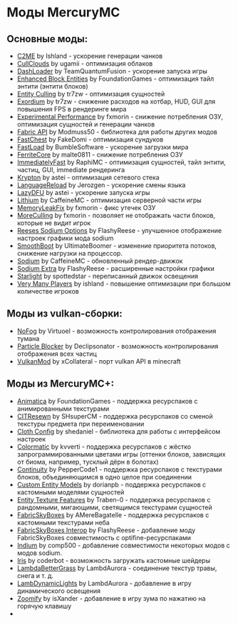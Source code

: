 # Моды MercuryMC
## Основные моды:
- [C2ME](https://github.com/RelativityMC/C2ME-fabric) by Ishland - ускорение генерации чанков
- [CullClouds](https://github.com/ugamii/CullClouds) by ugamii - оптимизация облаков
- [DashLoader](https://github.com/TeamQuantumFusion/DashLoader) by TeamQuantumFusion - ускорение запуска игры
- [Enhanced Block Entities](https://github.com/FoundationGames/EnhancedBlockEntities) by FoundationGames - оптимизация тайл энтити (энтити блоков)
- [Entity Culling](https://github.com/tr7zw/EntityCulling) by tr7zw - оптимизация сущностей
- [Exordium](https://github.com/tr7zw/Exordium) by tr7zw - снижение расходов на хотбар, HUD, GUI для повышения FPS в рендеринге мира
- [Experimental Performance](https://github.com/fxmorin/ExperimentalPerformance) by fxmorin - снижение потребления ОЗУ, оптимизация сущностей и генерации чанков
- [Fabric API](https://github.com/FabricMC/fabric) by Modmuss50 - библиотека для работы других модов
- [FastChest](https://github.com/FakeDomi/FastChest) by FakeDomi - оптимизация сундуков
- [FastLoad](https://github.com/BumbleSoftware/Fastload) by BumbleSoftware - ускорение загрузки мира
- [FerriteCore](https://github.com/malte0811/FerriteCore) by malte0811 - снижение потребления ОЗУ
- [ImmediatelyFast](https://github.com/RaphiMC/ImmediatelyFast) by RaphiMC - оптимизация сущностей, тайл энтити, частиц, GUI, immediate рендеринга
- [Krypton](https://github.com/astei/krypton) by astei - оптимизация сетевого стека
- [LanguageReload](https://github.com/Jerozgen/LanguageReload) by Jerozgen - ускорение смены языка
- [LazyDFU](https://github.com/astei/lazydfu) by astei - ускорение запуска игры
- [Lithium](https://github.com/CaffeineMC/lithium-fabric) by CaffeineMC - оптимизация серверной части игры
- [MemoryLeakFix](https://github.com/fxmorin/memoryLeakFix) by fxmorin - фикс утечек ОЗУ
- [MoreCulling](https://github.com/fxmorin/MoreCulling) by fxmorin - позволяет не отображать части блоков, которые не видит игрок
- [Reeses Sodium Options]([github.com/FlashyReese/reeses-sodium-options]) by FlashyReese - улучшенное отображение настроек графики мода sodium
- [SmoothBoot](https://github.com/UltimateBoomer/mc-smoothboot) by UltimateBoomer - изменение приоритета потоков, снижение нагрузки на процессор.
- [Sodium](https://github.com/CaffeineMC/sodium-fabric) by CaffeineMC - обновленный рендер-движок
- [Sodium Extra](https://github.com/FlashyReese/sodium-extra-fabric) by FlashyReese - расширенные настройки графики
- [Starlight](https://github.com/PaperMC/Starlight) by spottedstar - переписанный движок освещения
- [Very Many Players](https://github.com/RelativityMC/VMP-fabric) by ishland - повышение оптимизации при большом количестве игроков
## Моды из vulkan-сборки:
- [NoFog](https://github.com/Virtuoel/NoFog) by Virtuoel - возможность контролирования отображения тумана
- [Particle Blocker](https://github.com/Declipsonator/Particle-Blocker) by Declipsonator - возможность контролирования отображения всех частиц
- [VulkanMod](https://github.com/xCollateral/VulkanMod) by xCollateral - порт vulkan API в minecraft
## Моды из MercuryMC+:
- [Animatica](https://github.com/FoundationGames/Animatica) by FoundationGames - поддержка ресурспаков с анимированными текстурами
- [CITResewn](https://github.com/SHsuperCM/CITResewn) by SHsuperCM - поддержка ресурспаков со сменой текстуры предмета при переименовании
- [Cloth Config](https://github.com/shedaniel/cloth-config) by shedaniel - библиотека для работы с интерфейсом настроек
- [Colormatic](https://github.com/kvverti/colormatic) by kvverti - поддержка ресурспаков с жёстко запрограммированными цветами игры (оттенки блоков, зависящих от биома, например, тусклый дёрн в болотах)
- [Continuity](https://github.com/PepperCode1/Continuity) by PepperCode1 - поддержка ресурспаков с текстурами блоков, объединяющимся в одно целое при соединении
- [Custom Entity Models](https://github.com/dorianpb/cem) by dorianpb - поддержка ресурспаков с кастомными моделями сущностей
- [Entity Texture Features](https://github.com/Traben-0/Entity_Texture_Features) by Traben-0 - поддержка ресурспаков с рандомными, мигающими, светящимся текстурами сущностей
- [FabricSkyBoxes](https://github.com/AMereBagatelle/fabricskyboxes) by AMereBagatelle - поддержка ресурспаков с кастомными текстурами неба
- [FabricSkyBoxes Interop](https://github.com/FlashyReese/fabricskyboxes-interop) by FlashyReese - добавление моду FabricSkyBoxes совместимость с optifine-ресурспаками
- [Indium](https://github.com/comp500/Indium) by comp500 - добавление совместимости некоторых модов с модов sodium.
- [Iris](https://github.com/IrisShaders/Iris) by coderbot - возможность загружать кастомные шейдеры
- [LambdaBetterGrass](https://github.com/LambdAurora/LambdaBetterGrass) by LambdAurora - соединение текстур травы, снега и т. д.
- [LambDynamicLights](https://github.com/LambdAurora/LambDynamicLights) by LambdAurora - добавление в игру динамического освещения
- [Zoomify](https://github.com/isXander/Zoomify) by isXander - добавление в игру зума по нажатию на горячую клавишу
-

